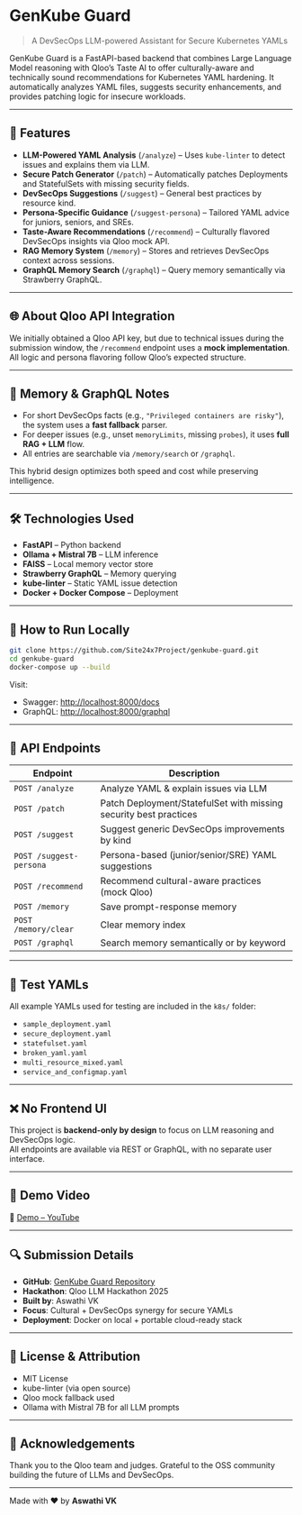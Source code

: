 # GenKube Guard

> A DevSecOps LLM-powered Assistant for Secure Kubernetes YAMLs

GenKube Guard is a FastAPI-based backend that combines Large Language Model reasoning with Qloo’s Taste AI to offer culturally-aware and technically sound recommendations for Kubernetes YAML hardening. It automatically analyzes YAML files, suggests security enhancements, and provides patching logic for insecure workloads.

---

## 🚀 Features

- **LLM-Powered YAML Analysis** (`/analyze`) – Uses `kube-linter` to detect issues and explains them via LLM.
- **Secure Patch Generator** (`/patch`) – Automatically patches Deployments and StatefulSets with missing security fields.
- **DevSecOps Suggestions** (`/suggest`) – General best practices by resource kind.
- **Persona-Specific Guidance** (`/suggest-persona`) – Tailored YAML advice for juniors, seniors, and SREs.
- **Taste-Aware Recommendations** (`/recommend`) – Culturally flavored DevSecOps insights via Qloo mock API.
- **RAG Memory System** (`/memory`) – Stores and retrieves DevSecOps context across sessions.
- **GraphQL Memory Search** (`/graphql`) – Query memory semantically via Strawberry GraphQL.

---

## 🌐 About Qloo API Integration

We initially obtained a Qloo API key, but due to technical issues during the submission window, the `/recommend` endpoint uses a **mock implementation**. All logic and persona flavoring follow Qloo’s expected structure.

---

## 🧠 Memory & GraphQL Notes

- For short DevSecOps facts (e.g., `"Privileged containers are risky"`), the system uses a **fast fallback** parser.
- For deeper issues (e.g., unset `memoryLimits`, missing `probes`), it uses **full RAG + LLM** flow.
- All entries are searchable via `/memory/search` or `/graphql`.

This hybrid design optimizes both speed and cost while preserving intelligence.

---

## 🛠️ Technologies Used

- **FastAPI** – Python backend
- **Ollama + Mistral 7B** – LLM inference
- **FAISS** – Local memory vector store
- **Strawberry GraphQL** – Memory querying
- **kube-linter** – Static YAML issue detection
- **Docker + Docker Compose** – Deployment

---

## 🧪 How to Run Locally

```bash
git clone https://github.com/Site24x7Project/genkube-guard.git
cd genkube-guard
docker-compose up --build
```

Visit:

- Swagger: [http://localhost:8000/docs](http://localhost:8000/docs)
- GraphQL: [http://localhost:8000/graphql](http://localhost:8000/graphql)

---

## 📂 API Endpoints

| Endpoint                | Description                                              |
|------------------------|----------------------------------------------------------|
| `POST /analyze`         | Analyze YAML & explain issues via LLM                   |
| `POST /patch`           | Patch Deployment/StatefulSet with missing security best practices |
| `POST /suggest`         | Suggest generic DevSecOps improvements by kind         |
| `POST /suggest-persona` | Persona-based (junior/senior/SRE) YAML suggestions      |
| `POST /recommend`       | Recommend cultural-aware practices (mock Qloo)          |
| `POST /memory`          | Save prompt-response memory                             |
| `POST /memory/clear`    | Clear memory index                                      |
| `POST /graphql`         | Search memory semantically or by keyword                |

---

## 📄 Test YAMLs

All example YAMLs used for testing are included in the `k8s/` folder:

- `sample_deployment.yaml`
- `secure_deployment.yaml`
- `statefulset.yaml`
- `broken_yaml.yaml`
- `multi_resource_mixed.yaml`
- `service_and_configmap.yaml`

---

## ❌ No Frontend UI

This project is **backend-only by design** to focus on LLM reasoning and DevSecOps logic.  
All endpoints are available via REST or GraphQL, with no separate user interface.

---

## 🎥 Demo Video

🔗 [Demo – YouTube](https://youtube.com/shorts/1Z7KkgxuFQc?si=ukPMZ94mImA_IQMH)

---

## 🔍 Submission Details

- **GitHub**: [GenKube Guard Repository](https://github.com/Site24x7Project/genkube-guard)
- **Hackathon**: Qloo LLM Hackathon 2025
- **Built by**: Aswathi VK
- **Focus**: Cultural + DevSecOps synergy for secure YAMLs
- **Deployment**: Docker on local + portable cloud-ready stack

---

## 📜 License & Attribution

- MIT License
- kube-linter (via open source)
- Qloo mock fallback used
- Ollama with Mistral 7B for all LLM prompts

---

## 🙏 Acknowledgements

Thank you to the Qloo team and judges. Grateful to the OSS community building the future of LLMs and DevSecOps.

---

Made with ❤️ by **Aswathi VK**

